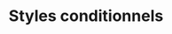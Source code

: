 ---
title: Styles conditionnels
eleventyNavigation:
  key: shortcutsConditionalRenderingFR
  title: Styles conditionnels
  locale: fr
  parent: shortcutsFR
  order: 1
permalink: false
layout: 'layouts/base.njk'
---